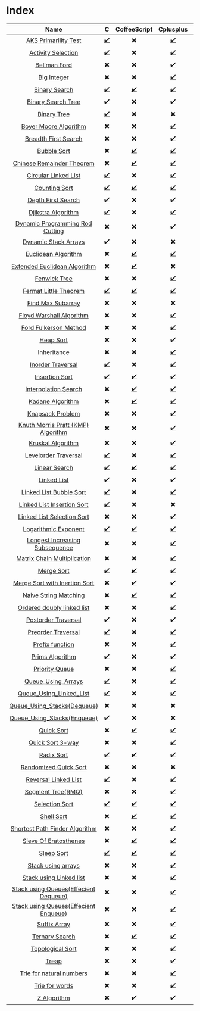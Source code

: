 # Index

| Name | C | CoffeeScript | Cplusplus | CSharp | Java | JavaScript | PHP | Python | Ruby | GO |
| :---: | :---: | :---: | :---: | :---: | :---: | :---: | :---: | :---: | :---: | :---: |
| [AKS Primarility Test](AKS_Primarility_Test) | [:heavy_check_mark:](AKS_Primarility_Test/AKS.c) | :heavy_multiplication_x: | [:heavy_check_mark:](AKS_Primarility_Test/AKS.cpp)   | :heavy_multiplication_x: | [:heavy_check_mark:](AKS_primarility_Test/AKS.java) | :heavy_multiplication_x: | :heavy_multiplication_x: | :heavy_multiplication_x: | :heavy_multiplication_x: | :heavy_multiplication_x: |
| [Activity Selection](Activity_Selection) | [:heavy_check_mark:](Activity_Selection/Activity_Selection.c) | :heavy_multiplication_x: | [:heavy_check_mark:](Activity_Selection/Activity_Selection.cpp) | :heavy_multiplication_x: | [:heavy_check_mark:](Activity_Selection/Activity_Selection.java) | :heavy_multiplication_x: | :heavy_multiplication_x: | :heavy_multiplication_x: | :heavy_multiplication_x: | [:heavy_check_mark:](Activity_Selection/Activity_Selection.go) |
| [Bellman Ford](Bellmanford_Algorithm) | :heavy_multiplication_x: | :heavy_multiplication_x: | [:heavy_check_mark:](Bellmanford_Algorithm/Bellmanford.cpp) | :heavy_multiplication_x: | :heavy_multiplication_x: | :heavy_multiplication_x: | :heavy_multiplication_x: | [:heavy_check_mark:](Bellmanford_Algorithm/Bellmanford.py) | :heavy_multiplication_x: | :heavy_multiplication_x: |
| [Big Integer](Big_Integer) | :heavy_multiplication_x: | :heavy_multiplication_x: | [:heavy_check_mark:](Big_Integer/Big_Integer.cpp) | :heavy_multiplication_x: | :heavy_multiplication_x: | :heavy_multiplication_x: | :heavy_multiplication_x: | :heavy_multiplication_x: | :heavy_multiplication_x: | :heavy_multiplication_x: |
| [Binary Search](Binary_Search) | [:heavy_check_mark:](Binary_Search/Binary_Search.c) | [:heavy_check_mark:](Binary_Search/Binary_Search.coffee) | [:heavy_check_mark:](Binary_Search/Binary_Search.cpp) | [:heavy_check_mark:](Binary_Search/Binary_Search.cs) | [:heavy_check_mark:](Binary_Search/Binary_Search.java) | [:heavy_check_mark:](Binary_Search/Binary_Search.js) | [:heavy_check_mark:](Binary_Search/Binary_Search.php) | [:heavy_check_mark:](Binary_Search/Binary_Search.py) | [:heavy_check_mark:](Binary_Search/Binary_Search.rb) | [:heavy_check_mark:](Binary_Search/Binary_Search.go) |
| [Binary Search Tree](Binary_Search_Trees) | [:heavy_check_mark:](Binary_Search_Trees/BinarySearchTree.c) | :heavy_multiplication_x: | [:heavy_check_mark:](Binary_Search_Trees/BinarySearchTree.cpp) | [:heavy_check_mark:](Binary_Search_Trees/BinarySearchTree.cs) | [:heavy_check_mark:](Binary_Search_Trees/BinarySearchTree.java) | :heavy_multiplication_x: | :heavy_multiplication_x: | [:heavy_check_mark:](Binary_Search_Trees/BinarySearchTree.py) | [:heavy_check_mark:](Binary_Search_Trees/BinarySearchTree.rb) | :heavy_multiplication_x: |
| [Binary Tree](Binary_Tree) | [:heavy_check_mark:](Binary_Tree/Binary_Tree.c) | :heavy_multiplication_x: | :heavy_multiplication_x: | :heavy_multiplication_x: | :heavy_multiplication_x: | :heavy_multiplication_x: | :heavy_multiplication_x: | :heavy_multiplication_x: | :heavy_multiplication_x: | :heavy_multiplication_x: |
| [Boyer Moore Algorithm](Boyer_Moore_Algorithm) | :heavy_multiplication_x: | :heavy_multiplication_x: | [:heavy_check_mark:](Boyer_Moore_Algorithm/Boyer_Moore.cpp) | :heavy_multiplication_x: | :heavy_multiplication_x: | :heavy_multiplication_x: | :heavy_multiplication_x: | [:heavy_check_mark:](Boyer_Moore_Algorithm/Boyer_Moore.py) | :heavy_multiplication_x: | :heavy_multiplication_x: |
| [Breadth First Search](Breadth_First_Search) | :heavy_multiplication_x: | :heavy_multiplication_x: | [:heavy_check_mark:](Breadth_First_Search/Breadth_First_Search.cpp) | :heavy_multiplication_x: | [:heavy_check_mark:](Breadth_First_Search/BreadthFirstSearch.java) | :heavy_multiplication_x: | :heavy_multiplication_x: | [:heavy_check_mark:](Breadth_First_Search/BreadthFirstSearch.py) | :heavy_multiplication_x: | :heavy_multiplication_x: |
| [Bubble Sort](Bubble_Sort) | :heavy_multiplication_x: | [:heavy_check_mark:](Bubble_Sort/Bubble_Sort.coffee) | [:heavy_check_mark:](Bubble_Sort/Bubble_Sort.cpp) | [:heavy_check_mark:](Bubble_Sort/Bubble_Sort.cs) | [:heavy_check_mark:](Bubble_Sort/Bubble_Sort.java) | [:heavy_check_mark:](Bubble_Sort/Bubble_Sort.js) | [:heavy_check_mark:](Bubble_Sort/Bubble_Sort.php) | [:heavy_check_mark:](Bubble_Sort/Bubble_Sort.py) | [:heavy_check_mark:](Bubble_Sort/Bubble_Sort.rb) | :heavy_multiplication_x: |
| [Chinese Remainder Theorem](Chinese_Remainder_Theorem) | :heavy_multiplication_x: | [:heavy_check_mark:](Chinese_Remainder_Theorem/Chinese_Remainder_Theorem.coffee) | [:heavy_check_mark:](Chinese_Remainder_Theorem/Chinese_Remainder_Theorem.cpp) | [:heavy_check_mark:](Chinese_Remainder_Theorem/Chinese_Remainder_Theorem.cs) | [:heavy_check_mark:](Chinese_Remainder_Theorem/Chinese_Remainder_Theorem.java) | :heavy_multiplication_x: | :heavy_multiplication_x: | [:heavy_check_mark:](Chinese_Remainder_Theorem/Chinese_Remainder_Theorem.py) | :heavy_multiplication_x: | :heavy_multiplication_x: |
| [Circular Linked List](Circular_Linked_List) | [:heavy_check_mark:](Circular_Linked_List/Circular_Linked_List.c) | :heavy_multiplication_x: | [:heavy_check_mark:](Circular_Linked_List/Circular_Linked_List.cpp) | :heavy_multiplication_x: | :heavy_multiplication_x: | :heavy_multiplication_x: | :heavy_multiplication_x: | :heavy_multiplication_x: | :heavy_multiplication_x: | :heavy_multiplication_x: |
| [Counting Sort](Counting_Sort) | [:heavy_check_mark:](Counting_Sort/Counting_Sort.c) | [:heavy_check_mark:](Counting_Sort/Counting_Sort.coffee) | [:heavy_check_mark:](Counting_Sort/Counting_Sort.cpp) | [:heavy_check_mark:](Counting_Sort/Counting_Sort.cs) | [:heavy_check_mark:](Counting_Sort/Counting_Sort.java) | [:heavy_check_mark:](Counting_Sort/Counting_Sort.js) | [:heavy_check_mark:](Counting_Sort/Counting_Sort.php) | [:heavy_check_mark:](Counting_Sort/Counting_Sort.py) | :heavy_multiplication_x: | :heavy_multiplication_x: |
| [Depth First Search](Depth_First_Search) | [:heavy_check_mark:](Depth_First_Search/Depth_First_Search.c) | :heavy_multiplication_x: | [:heavy_check_mark:](Depth_First_Search/Depth_First_Search.cpp) | :heavy_multiplication_x: | :heavy_multiplication_x: | :heavy_multiplication_x: | :heavy_multiplication_x: | [:heavy_check_mark:](Depth_First_Search/Depth_First_Search.py) | :heavy_multiplication_x: | :heavy_multiplication_x: |
| [Djikstra Algorithm](Dijsktra_Algorithm) | [:heavy_check_mark:](Dijkstra_Algorithm/Dijkstra_Algorithm.c) | :heavy_multiplication_x: | [:heavy_check_mark:](Dijsktra_Algorithm/Dijsktra_Algorithm.cpp) | :heavy_multiplication_x: | [:heavy_check_mark:](Dijkstra_Algorithm/Dijkstra_Algorithm.java) | :heavy_multiplication_x: | :heavy_multiplication_x: | [:heavy_check_mark:](Dijkstra_Algorithm/Dijkstra_Algorithm.py) | :heavy_multiplication_x: | :heavy_multiplication_x: |
| [Dynamic Programming Rod Cutting](Dynamic_Programming_Rod_Cutting) | :heavy_multiplication_x: | :heavy_multiplication_x: | [:heavy_check_mark:](Dynamic_Programming_Rod_Cutting/Dynamic_Programming_Rod_Cutting.cpp) | [:heavy_check_mark:](Dynamic_Programming_Rod_Cutting/Dynamic_Programming_Rod_Cutting.cs) | [:heavy_check_mark:](Dynamic_Programming_Rod_Cutting/Dynamic_Programming_Rod_Cutting.java) | [:heavy_check_mark:](Dynamic_Programming_Rod_Cutting/Dynamic_Programming_Rod_Cutting.js) | [:heavy_check_mark:](Dynamic_Programming_Rod_Cutting/Dynamic_Programming_Rod_Cutting.php) | [:heavy_check_mark:](Dynamic_Programming_Rod_Cutting/Dynamic_Programming_Rod_Cutting.py) | :heavy_multiplication_x: | :heavy_multiplication_x: |
| [Dynamic Stack Arrays](Dynamic_Stack_Arrays) | [:heavy_check_mark:](Dynamic_Stack_Arrays/Dynamic_Stack.c) | :heavy_multiplication_x: | :heavy_multiplication_x: | :heavy_multiplication_x: | [:heavy_check_mark:](Dynamic_Stack_Arrays/Dynamic_Stack.java) | :heavy_multiplication_x: | :heavy_multiplication_x: | [:heavy_check_mark:](Dynamic_Stack_Arrays/Dynamic_Stack.py) | :heavy_multiplication_x: | :heavy_multiplication_x: |
| [Euclidean Algorithm](Euclidean_Algorithm) | :heavy_multiplication_x: | [:heavy_check_mark:](Euclidean_Algorithm/Euclidean_Algorithm.coffee) | [:heavy_check_mark:](Euclidean_Algorithm/Euclidean_Algorithm.cpp) | [:heavy_check_mark:](Euclidean_Algorithm/Euclidean_Algorithm.cs) | [:heavy_check_mark:](Euclidean_Algorithm/Euclidean_Algorithm.java) | :heavy_multiplication_x: | [:heavy_check_mark:](Euclidean_Algorithm/Euclidean_Algorithm.php) | [:heavy_check_mark:](Euclidean_Algorithm/Euclidean_Algorithm.py) | :heavy_multiplication_x: | :heavy_multiplication_x: |
| [Extended Euclidean Algorithm](Extended_Euclidean_Algorithm) | :heavy_multiplication_x: | [:heavy_check_mark:](Extended_Euclidean_Algorithm/Extended_Euclidean_Algorithm.coffee) | :heavy_multiplication_x: | [:heavy_check_mark:](Extended_Euclidean_Algorithm/Extended_Euclidean_Algorithm.cs) | :heavy_multiplication_x: | :heavy_multiplication_x: | :heavy_multiplication_x: | [:heavy_check_mark:](Extended_Euclidean_Algorithm/Extended_Euclidean_Algorithm.py) | :heavy_multiplication_x: | :heavy_multiplication_x: |
| [Fenwick Tree](Fenwick_Tree) | :heavy_multiplication_x: | :heavy_multiplication_x: | [:heavy_check_mark:](Fenwick_Tree/FenwickTree.cpp) | :heavy_multiplication_x: | :heavy_multiplication_x: | :heavy_multiplication_x: | :heavy_multiplication_x: | :heavy_multiplication_x: | :heavy_multiplication_x: | :heavy_multiplication_x: |
| [Fermat Little Theorem](Fermat_Little_Theorem) | [:heavy_check_mark:](Fermat_Little_Theorem/Fermat_Little_Theorem.c) | [:heavy_check_mark:](Fermat_Little_Theorem/Fermat_Little_Theorem.coffee) | [:heavy_check_mark:](Fermat_Little_Theorem/Fermat_Little_Theorem.cpp) | :heavy_multiplication_x: | :heavy_multiplication_x: | :heavy_multiplication_x: | :heavy_multiplication_x: | [:heavy_check_mark:](Fermat_Little_Theorem/Fermat_Little_Theorem.py) | [:heavy_check_mark:](Fermat_Little_Theorem/Fermat_Little_Theorem.rb) | :heavy_multiplication_x: |
| [Find Max Subarray](Find_Max_Subarray) | :heavy_multiplication_x: | :heavy_multiplication_x: | :heavy_multiplication_x: | :heavy_multiplication_x: | :heavy_multiplication_x: | :heavy_multiplication_x: | :heavy_multiplication_x: | :heavy_multiplication_x: | [:heavy_check_mark:](Find_Max_Subarray/Find_Max_Subarray.rb) | :heavy_multiplication_x: |
| [Floyd Warshall Algorithm](Floyd_Warshall_Algorithm) | :heavy_multiplication_x: | :heavy_multiplication_x: | [:heavy_check_mark:](Floyd_Warshall_Algorithm/Floyd_Warshall_Algorithm.cpp) | :heavy_multiplication_x: | [:heavy_check_mark:](Floyd_Warshall_Algorithm/Floyd_Warshall_Algorithm.java) | :heavy_multiplication_x: | :heavy_multiplication_x: | [:heavy_check_mark:](Floyd_Warshall_Algorithm/Floyd_Warshall_Algorithm.py) | :heavy_multiplication_x: | [:heavy_check_mark:](Floyd_Warshall_Algorithm/Floyd_Warshall_Algorithm.go) |
| [Ford Fulkerson Method](Ford_Fulkerson_Method) | :heavy_multiplication_x: | :heavy_multiplication_x: | [:heavy_check_mark:](Ford_Fulkerson_Method/Ford_Fulkerson_Method.cpp) | :heavy_multiplication_x: | [:heavy_check_mark:](Ford_Fulkerson_Method/Ford_Fulkerson_Method.java) | :heavy_multiplication_x: | :heavy_multiplication_x: | [:heavy_check_mark:](Ford_Fulkerson_Method/Ford_Fulkerson_Method.py) | :heavy_multiplication_x: | :heavy_multiplication_x: |
| [Heap Sort](Heap_Sort) | :heavy_multiplication_x: | :heavy_multiplication_x: | [:heavy_check_mark:](Heap_Sort/Heap_Sort.cpp) | [:heavy_check_mark:](Heap_Sort/Heap_Sort.cs) | [:heavy_check_mark:](Heap_Sort/Heap_Sort.java) | [:heavy_check_mark:](Heap_Sort/Heap_Sort.js) | :heavy_multiplication_x: | [:heavy_check_mark:](Heap_Sort/Heap_Sort.py) | [:heavy_check_mark:](Heap_Sort/Heap_Sort.rb) | :heavy_multiplication_x: |
| Inheritance | :heavy_multiplication_x: | :heavy_multiplication_x: | [:heavy_check_mark:](Inheritance(C%2B%2B)) | :heavy_multiplication_x: | [:heavy_check_mark:](Inheritance(Java)) | :heavy_multiplication_x: | :heavy_multiplication_x: | :heavy_multiplication_x: | :heavy_multiplication_x: | :heavy_multiplication_x: |
| [Inorder Traversal](Tree_Inorder_Traversal) | [:heavy_check_mark:](Tree_Inorder_Traversal/Tree_Inorder_Traversal.c) | :heavy_multiplication_x: | [:heavy_check_mark:](Tree_Inorder_Traversal/Tree_Inorder_Traversal.cpp) | :heavy_multiplication_x: | [:heavy_check_mark:](Tree_Inorder_Traversal/Tree_Inorder_Traversal.java) | :heavy_multiplication_x: | :heavy_multiplication_x: | [:heavy_check_mark:](Tree_Inorder_Traversal/Tree_Inorder_Traversal.py) | :heavy_multiplication_x: | :heavy_multiplication_x: |
| [Insertion Sort](Insertion_Sort) | [:heavy_check_mark:](Insertion_Sort/Insertion_Sort.c) | [:heavy_check_mark:](Insertion_Sort/Insertion_Sort.coffee) | [:heavy_check_mark:](Insertion_Sort/Insertion_Sort.cpp) | [:heavy_check_mark:](Insertion_Sort/Insertion_Sort.cs) | [:heavy_check_mark:](Insertion_Sort/Insertion_Sort.java) | :heavy_multiplication_x: | :heavy_multiplication_x: | [:heavy_check_mark:](Insertion_Sort/Insertion_Sort.py) | [:heavy_check_mark:](Insertion_Sort/Insertion_Sort.rb) | :heavy_multiplication_x: |
| [Interpolation Search](Interpolation_Search) | :heavy_multiplication_x: | [:heavy_check_mark:](Interpolation_Search/Interpolation_Search.coffee) | [:heavy_check_mark:](Interpolation_Search/Interpolation_Search.cpp) | [:heavy_check_mark:](Interpolation_Search/Interpolation_Search.java) | [:heavy_check_mark:](Interpolation_Search/Interpolation_Search.js) | [:heavy_check_mark:](Interpolation_Search/Interpolation_Search.js) | [:heavy_check_mark:](Interpolation_Search/Interpolation_Search.php) | [:heavy_check_mark:](Interpolation_Search/Interpolation_Search.py) | :heavy_multiplication_x: | [:heavy_check_mark:](Interpolation_Search/Interpolation_Search.go) |
| [Kadane Algorithm](Kadane_Algorithm) | :heavy_multiplication_x: | [:heavy_check_mark:](Kadane_Algorithm/Kadane_Algorithm.coffee) |  [:heavy_check_mark:](Kadane_Algorithm/Kadane_Algorithm.cpp) | [:heavy_check_mark:](Kadane_Algorithm/Kadane_Algorithm.cs) | [:heavy_check_mark:](Kadane_Algorithm/Kadane_Algorithm.java) | :heavy_multiplication_x: | :heavy_multiplication_x: | [:heavy_check_mark:](Kadane_Algorithm/Kadane_Algorithm.py) | :heavy_multiplication_x: | :heavy_multiplication_x: |
| [Knapsack Problem](Knapsack) | :heavy_multiplication_x: | :heavy_multiplication_x: | [:heavy_check_mark:](Knapsack/Knapsack_DP.cpp) | :heavy_multiplication_x: | [:heavy_check_mark:](Knapsack/KnapsackProblem.java) | :heavy_multiplication_x: | :heavy_multiplication_x: | :heavy_multiplication_x: | :heavy_multiplication_x: | :heavy_multiplication_x: |
| [Knuth Morris Pratt (KMP) Algorithm](Knuth_Morris_Pratt_Algorithm) | :heavy_multiplication_x: | :heavy_multiplication_x: | [:heavy_check_mark:](Knuth_Morris_Pratt_Algorithm/KMP.cpp) | [:heavy_check_mark:](Knuth_Morris_Pratt_Algorithm/KMP.cs) | :heavy_multiplication_x: | :heavy_multiplication_x: | :heavy_multiplication_x: | [:heavy_check_mark:](Knuth_Morris_Pratt_Algorithm/KMP.py) | :heavy_multiplication_x: | :heavy_multiplication_x: |
| [Kruskal Algorithm](Kruskal_Algorithm) | :heavy_multiplication_x: | :heavy_multiplication_x: | [:heavy_check_mark:](Kruskal_Algorithm/Kruskal_Algorithm.cpp) | :heavy_multiplication_x: | [:heavy_check_mark:](Kruskal_Algorithm/Kruskal_OOP) | :heavy_multiplication_x: | :heavy_multiplication_x: | :heavy_multiplication_x: | :heavy_multiplication_x: | :heavy_multiplication_x: |
| [Levelorder Traversal](Tree_Levelorder_Traversal) | [:heavy_check_mark:](Tree_Levelorder_Traversal/Tree_Levelorder_Transversal.c) | :heavy_multiplication_x: | [:heavy_check_mark:](Tree_Levelorder_Traversal/Tree_Levelorder_Traversal.cpp) | :heavy_multiplication_x: | [:heavy_check_mark:](Tree_Inorder_Traversal/Tree_Levelorder_Traversal.java) | :heavy_multiplication_x: | :heavy_multiplication_x: | [:heavy_check_mark:](Tree_Inorder_Traversal/Tree_Levelorder_Traversal.py) | :heavy_multiplication_x: | :heavy_multiplication_x: |
| [Linear Search](Linear_Search) | [:heavy_check_mark:](Linear_Search/Linear_Search.c) | [:heavy_check_mark:](Linear_Search/Linear_Search.coffee) | [:heavy_check_mark:](Linear_Search/Linear_Search.cpp) | [:heavy_check_mark:](Linear_Search/Linear_Search.cs) | [:heavy_check_mark:](Linear_Search/Linear_Search.java) | :heavy_multiplication_x: | [:heavy_check_mark:](Linear_Search/Linear_Search.php) | [:heavy_check_mark:](Linear_Search/Linear_Search.py) | [:heavy_check_mark:](Linear_Search/Linear_Search.rb) | :heavy_multiplication_x: |
| [Linked List](Linked_List) | [:heavy_check_mark:](Linked_List/Linked_List.c) | :heavy_multiplication_x: | [:heavy_check_mark:](Linked_List/Linked_List.cpp) | :heavy_multiplication_x: | [:heavy_check_mark:](Linked_List/Linked_List.java) | :heavy_multiplication_x: | :heavy_multiplication_x: | [:heavy_check_mark:](Linked_List/Linked_List.py) | :heavy_multiplication_x: | :heavy_multiplication_x: |
| [Linked List Bubble Sort](Linked_List_Bubble_Sort) | [:heavy_check_mark:](Linked_List_Bubble_Sort/Linked_List_Bubble_Sort.c) | :heavy_multiplication_x: | [:heavy_check_mark:](Linked_List_Bubble_Sort/Linked_List_Bubble_Sort.cpp) | :heavy_multiplication_x: | [:heavy_check_mark:](Linked_List_Bubble_Sort/Linked_List_Bubble_Sort.java) | :heavy_multiplication_x: | :heavy_multiplication_x: | :heavy_multiplication_x: | :heavy_multiplication_x: | :heavy_multiplication_x: |
| [Linked List Insertion Sort](Linked_List_Insertion_Sort) | [:heavy_check_mark:](Linked_List_Insertion_Sort/LinkedList_Insertion_sort.c) | :heavy_multiplication_x: | :heavy_multiplication_x: | :heavy_multiplication_x: | :heavy_multiplication_x: | :heavy_multiplication_x: | :heavy_multiplication_x: | :heavy_multiplication_x: | :heavy_multiplication_x: | :heavy_multiplication_x: |
| [Linked List Selection Sort](Linked_List_Selection_Sort) | :heavy_multiplication_x: | :heavy_multiplication_x: | [:heavy_check_mark:](Linked_List_Selection_Sort/Linked_List_Selection_Sort.cpp) | :heavy_multiplication_x: | [:heavy_check_mark:](Linked_List_Selection_Sort/Linked_List_Selection_Sort.java) | :heavy_multiplication_x: | :heavy_multiplication_x: | :heavy_multiplication_x: | [:heavy_check_mark:](Linked_List_Selection_Sort/Linked_List_Selection_Sort.rb) | :heavy_multiplication_x: |
| [Logarithmic Exponent](Logarithmic_Exponent) | [:heavy_check_mark:](Logarithmic_Exponent/Logarithmic_Exponent.c) | [:heavy_check_mark:](Logarithmic_Exponent/Logarithmic_Exponent.coffee) | [:heavy_check_mark:](Logarithmic_Exponent/Logarithmic_Exponent.cpp) | :heavy_multiplication_x: | :heavy_multiplication_x: | :heavy_multiplication_x: | :heavy_multiplication_x: | [:heavy_check_mark:](Logarithmic_Exponent/Logarithmic_Exponent.py) | :heavy_multiplication_x: | :heavy_multiplication_x: |
| [Longest Increasing Subsequence](Longest_Increasing_Subsequence) | :heavy_multiplication_x: | :heavy_multiplication_x: | [:heavy_check_mark:](Longest_Increasing_Subsequence/LIS.cpp) | :heavy_multiplication_x: | :heavy_multiplication_x: | :heavy_multiplication_x: | :heavy_multiplication_x: | :heavy_multiplication_x: | [:heavy_check_mark:](Longest_Increasing_Subsequence/LIS.rb) |
| [Matrix Chain Multiplication](Matrix_Chain_Multiplicatiion) | :heavy_multiplication_x: | :heavy_multiplication_x: | [:heavy_check_mark:](Matrix_Chain_Multiplicatiion/Matrix_Chain_Multiplicatiion_DP.cpp) | :heavy_multiplication_x: | :heavy_multiplication_x: | :heavy_multiplication_x: | :heavy_multiplication_x: | :heavy_multiplication_x: | :heavy_multiplication_x: | :heavy_multiplication_x: |
| [Merge Sort](Merge_Sort) | [:heavy_check_mark:](Merge_Sort/Merge_Sort.c) | [:heavy_check_mark:](Merge_Sort/Merge_Sort.coffee) | [:heavy_check_mark:](Merge_Sort/Merge_Sort.cpp) | :heavy_multiplication_x: | [:heavy_check_mark:](Merge_Sort/Merge_Sort.java) | :heavy_multiplication_x: | :heavy_multiplication_x: | [:heavy_check_mark:](Merge_Sort/Merge_Sort.py) | [:heavy_check_mark:](Merge_Sort/Merge_Sort.rb) | [:heavy_check_mark:](Merge_Sort/Merge_Sort.go) |
| [Merge Sort with Inertion Sort](Merge_With_Insertion_Sort) | :heavy_multiplication_x: | [:heavy_check_mark:](Merge_With_Insertion_Sort/Merge_With_Insertion_Sort.coffee) | [:heavy_check_mark:](Merge_With_Insertion_Sort/Merge_With_Insertion_Sort.cpp) | :heavy_multiplication_x: | :heavy_multiplication_x: | :heavy_multiplication_x: | :heavy_multiplication_x: | [:heavy_check_mark:](Merge_With_Insertion_Sort/Merge_With_Insertion_Sort.py) | :heavy_multiplication_x: | :heavy_multiplication_x: |
| [Naive String Matching](Naive_String_Matching) | :heavy_multiplication_x: | [:heavy_check_mark:](Naive_String_Matching/Naive_Approach.coffee) | [:heavy_check_mark:](Naive_String_Matching/Naive_Approach.cpp) | :heavy_multiplication_x: | [:heavy_check_mark:](Naive_String_Matching/Naive_Approach.java) | :heavy_multiplication_x: | [:heavy_check_mark:](Naive_String_Matching/Naive_Approach.php) | [:heavy_check_mark:](Naive_String_Matching/Naive_Approach.py) | [:heavy_check_mark:](Naive_String_Matching/Naive_Approach.rb) | :heavy_multiplication_x: |
| [Ordered doubly linked list](Ordered_Doubly_Linked_List) | :heavy_multiplication_x: | :heavy_multiplication_x: | [:heavy_check_mark:](Ordered_Doubly_Linked_List/Ordered_Doubly_Linked_List.hpp) | :heavy_multiplication_x: | :heavy_multiplication_x: | :heavy_multiplication_x: | :heavy_multiplication_x: | :heavy_multiplication_x: | :heavy_multiplication_x: | :heavy_multiplication_x: |
| [Postorder Traversal](Tree_Postorder_Traversal) | [:heavy_check_mark:](Tree_Postorder_Traversal/Tree_Postorder_Traversal.c.c) | :heavy_multiplication_x: | [:heavy_check_mark:](Tree_Postorder_Traversal/Tree_Postorder_Traversal.cpp) | :heavy_multiplication_x: | [:heavy_check_mark:](Tree_Postorder_Traversal/Tree_Postorder_Traversal.java) | :heavy_multiplication_x: | :heavy_multiplication_x: | [:heavy_check_mark:](Tree_Postorder_Traversal/Tree_Postorder_Traversal.py) | :heavy_multiplication_x: | :heavy_multiplication_x: |
| [Preorder Traversal](Tree_Preorder_Traversal) | [:heavy_check_mark:](Tree_Preorder_Traversal/Tree_Preorder_Traversal.c) | :heavy_multiplication_x: | [:heavy_check_mark:](Tree_Preorder_Traversal/Tree_Preorder_Traversal.cpp) | :heavy_multiplication_x: | [:heavy_check_mark:](Tree_Preorder_Traversal/Tree_Preorder_Traversal.java) | :heavy_multiplication_x: | :heavy_multiplication_x: | [:heavy_check_mark:](Tree_Preorder_Traversal/Tree_Preorder_Traversal.py) | :heavy_multiplication_x: | :heavy_multiplication_x: |
| [Prefix function](Prefix_Function) | :heavy_multiplication_x: | :heavy_multiplication_x: | [:heavy_check_mark:](Prefix_Function/Prefix_Function.cpp) | :heavy_multiplication_x: | :heavy_multiplication_x: | :heavy_multiplication_x: | :heavy_multiplication_x: | :heavy_multiplication_x: | :heavy_multiplication_x: | :heavy_multiplication_x: |
| [Prims Algorithm](Prims_Algorithm) | [:heavy_check_mark:](Prims_Algorithm/Prims_Algorithm.c) | :heavy_multiplication_x: | [:heavy_check_mark:](Prims_Algorithm/Prims_Algorithm.cpp) | :heavy_multiplication_x: | :heavy_multiplication_x: | :heavy_multiplication_x: | :heavy_multiplication_x: | [:heavy_check_mark:](Prims_Algorithm/Prims_Algorithm.py) | :heavy_multiplication_x: | :heavy_multiplication_x: |
| [Priority Queue](Priority_Queue) | :heavy_multiplication_x: | :heavy_multiplication_x: | [:heavy_check_mark:](Priority_Queue/LeftistPriorityQueue.cpp) | :heavy_multiplication_x: | [:heavy_check_mark:](Priority_Queue/HeapPriorityQueue.java) | :heavy_multiplication_x: | :heavy_multiplication_x: | :heavy_multiplication_x: | :heavy_multiplication_x: | :heavy_multiplication_x: |
| [Queue_Using_Arrays](Queue_Using_Arrays) | [:heavy_check_mark:](Queue_Using_Arrays/Queue_Using_Arrays.c) |  :heavy_multiplication_x: | [:heavy_check_mark:](Queue_Using_Arrays/Queue_Using_Arrays.cpp) | :heavy_multiplication_x: | :heavy_multiplication_x: | :heavy_multiplication_x: | :heavy_multiplication_x: | [:heavy_check_mark:](Queue_Using_Arrays/Queue_Using_Arrays.py) | :heavy_multiplication_x: | :heavy_multiplication_x: |
| [Queue_Using_Linked_List](Queue_Using_Linked_List) | [:heavy_check_mark:](Queue_Using_Linked_List/Queue_Linked_List.c) | :heavy_multiplication_x: | [:heavy_check_mark:](Queue_Using_Linked_List/Queue_Linked_List.cpp) | :heavy_multiplication_x: | [:heavy_check_mark:](Queue_Using_Linked_List/Queue_Linked_List.java) | :heavy_multiplication_x: | :heavy_multiplication_x: | [:heavy_check_mark:](Queue_Using_Linked_List/Queue_Linked_List.py) | :heavy_multiplication_x: | :heavy_multiplication_x: |
| [Queue_Using_Stacks(Dequeue)](Queues_Using_Stacks) | :heavy_multiplication_x: | :heavy_multiplication_x: |  :heavy_multiplication_x: |  :heavy_multiplication_x: | [:heavy_check_mark:](Queues_Using_Stacks/Efficient_Dequeue.java) | :heavy_multiplication_x: | :heavy_multiplication_x: | :heavy_multiplication_x: | :heavy_multiplication_x: | :heavy_multiplication_x: |
| [Queue_Using_Stacks(Enqueue)](Queues_Using_Stacks) | [:heavy_check_mark:](Queues_Using_Stacks/Efficient_Enqueue.c) | :heavy_multiplication_x: |  :heavy_multiplication_x: |  :heavy_multiplication_x: | [:heavy_check_mark:](Queues_Using_Stacks/Efficient_Enqueue.java) | :heavy_multiplication_x: | :heavy_multiplication_x: | :heavy_multiplication_x: | :heavy_multiplication_x: | :heavy_multiplication_x: |
| [Quick Sort](Quick_Sort) | :heavy_multiplication_x: | [:heavy_check_mark:](Quick_Sort/Quick_Sort.coffee) | [:heavy_check_mark:](Quick_Sort/Quick_Sort.cpp) | :heavy_multiplication_x: | [:heavy_check_mark:](Quick_Sort/Quick_Sort.java) | :heavy_multiplication_x: | :heavy_multiplication_x: | [:heavy_check_mark:](Quick_Sort/Quick_Sort.py) | [:heavy_check_mark:](Quick_Sort/Quick_Sort.rb) | :heavy_multiplication_x: |
| [Quick Sort 3-way](Quicksort%203-way) | :heavy_multiplication_x: | :heavy_multiplication_x: | [:heavy_check_mark:](Quicksort%203-way/Quicksort%203-way.cpp) | :heavy_multiplication_x: | :heavy_multiplication_x: | :heavy_multiplication_x: | :heavy_multiplication_x: | [:heavy_check_mark:](Quicksort%203-way/sorting.py) | :heavy_multiplication_x: | :heavy_multiplication_x: |
| [Radix Sort](Radix_Sort) | [:heavy_check_mark:](Radix_Sort/Radix_Sort.c) | [:heavy_check_mark:](Radix_Sort/Radix_Sort.coffee) | [:heavy_check_mark:](Radix_Sort/Radix_Sort.cpp) | :heavy_multiplication_x: | [:heavy_check_mark:](Radix_Sort/Radix_Sort.java) | :heavy_multiplication_x: | :heavy_multiplication_x: | [:heavy_check_mark:](Radix_Sort/Radix_Sort.py) | :heavy_multiplication_x: | :heavy_multiplication_x: |
| [Randomized Quick Sort](Randomized_Quick_sort) | :heavy_multiplication_x: | :heavy_multiplication_x: | :heavy_multiplication_x: | :heavy_multiplication_x: | :heavy_multiplication_x: | :heavy_multiplication_x: | :heavy_multiplication_x: | :heavy_multiplication_x: | [:heavy_check_mark:](Randomized_Quick_sort/Randomized_Quick_Sort.rb) | :heavy_multiplication_x: |
| [Reversal Linked List](Reversal_Linked_List) | [:heavy_check_mark:](Reversal_Linked_List/Reversal_Linked_List.c) | :heavy_multiplication_x: | [:heavy_check_mark:](Reversal_Linked_List/Reversal_Linked_List.cpp) | :heavy_multiplication_x: | [:heavy_check_mark:](Reversal_Linked_List/Reversal_Linked_List.java) | :heavy_multiplication_x: | :heavy_multiplication_x: | [:heavy_check_mark:](Reversal_Linked_List/Reversal_Linked_List.py) | :heavy_multiplication_x: | :heavy_multiplication_x: |
| [Segment Tree(RMQ)](Segment_Tree_RMQ) | :heavy_multiplication_x: | :heavy_multiplication_x: | [:heavy_check_mark:](Segement_Tree_RMQ/Segement_Tree_RMQ.cpp) | :heavy_multiplication_x: | [:heavy_check_mark:](Segement_Tree_RMQ/Segement_Tree_RMQ.java) | :heavy_multiplication_x: | :heavy_multiplication_x: | [:heavy_check_mark:](Segement_Tree_RMQ/Segement_Tree_RMQ.py) | :heavy_multiplication_x: | :heavy_multiplication_x: |
| [Selection Sort](Selection_Sort) | [:heavy_check_mark:](Selection_Sort/Selection_Sort.c) | [:heavy_check_mark:](Selection_Sort/Selection_Sort.coffee) | [:heavy_check_mark:](Selection_Sort/Selection_Sort.cpp) | [:heavy_check_mark:](Selection_Sort/Selection_Sort.cs) | [:heavy_check_mark:](Selection_Sort/Selection_Sort.java) | :heavy_multiplication_x: | :heavy_multiplication_x: | [:heavy_check_mark:](Selection_Sort/Selection_Sort.py) | [:heavy_check_mark:](Selection_Sort/Selection_Sort.rb) | :heavy_multiplication_x: |
| [Shell Sort](Shell_Sort) | :heavy_multiplication_x: | [:heavy_check_mark:](Shell_Sort/Shell_Sort.coffee) | [:heavy_check_mark:](Shell_Sort/Shell_Sort.cpp) | :heavy_multiplication_x: | [:heavy_check_mark:](Shell_Sort/Shell_Sort.java) | :heavy_multiplication_x: | :heavy_multiplication_x: | [:heavy_check_mark:](Shell_Sort/Shell_Sort.py) | :heavy_multiplication_x: | :heavy_multiplication_x: |
| [Shortest Path Finder Algorithm]() | :heavy_multiplication_x: | :heavy_multiplication_x: | [:heavy_check_mark:](Shortest_Path_Finder_Algorithm/Shortest_Path_Finder_Algorithm.cpp) | :heavy_multiplication_x: | :heavy_multiplication_x: | :heavy_multiplication_x: | :heavy_multiplication_x: | :heavy_multiplication_x: | :heavy_multiplication_x: | :heavy_multiplication_x: |
| [Sieve Of Eratosthenes](Sieve_Of_Eratosthenes) | :heavy_multiplication_x: | [:heavy_check_mark:](Sieve_Of_Eratosthenes/Sieve_Of_Eratosthenes.coffee) | [:heavy_check_mark:](Sieve_Of_Eratosthenes/Sieve_Of_Eratosthenes.cpp) | :heavy_multiplication_x: | [:heavy_check_mark:](Sieve_Of_Eratosthenes/Sieve_Of_Eratosthenes.java) | :heavy_multiplication_x: | :heavy_multiplication_x: | [:heavy_check_mark:](Sieve_Of_Eratosthenes/Sieve_Of_Eratosthenes.py) | :heavy_multiplication_x: | :heavy_multiplication_x: |
| [Sleep Sort](Sleep_Sort) | [:heavy_check_mark:](Sleep_Sort/Sleep_Sort.c) | [:heavy_check_mark:](Sleep_Sort/Sleep_Sort.coffee) | [:heavy_check_mark:](Sleep_Sort/Sleep_Sort.cpp) | :heavy_multiplication_x: | [:heavy_check_mark:](Sleep_Sort/Sleep_Sort.java) | :heavy_multiplication_x: | :heavy_multiplication_x: | [:heavy_check_mark:](Sleep_Sort/Sleep_Sort.py) | [:heavy_check_mark:](Sleep_Sort/Sleep_Sort.rb) | :heavy_multiplication_x: |
| [Stack using arrays](Stacks_Using_Arrays) | :heavy_multiplication_x: | :heavy_multiplication_x: | [:heavy_check_mark:](Stacks_Using_Arrays/Stacks.cpp) | :heavy_multiplication_x: | [:heavy_check_mark:](Stacks_Using_Arrays/Stacks.java) | :heavy_multiplication_x: | :heavy_multiplication_x: | [:heavy_check_mark:](Stacks_Using_Arrays/Stacks.py) | :heavy_multiplication_x: | :heavy_multiplication_x: |
| [Stack using Linked list](Stacks_Using_Linked_Lists) | :heavy_multiplication_x: | :heavy_multiplication_x: | [:heavy_check_mark:](Stacks_Using_Linked_Lists/Stacks.cpp) | :heavy_multiplication_x: | [:heavy_check_mark:](Stacks_Using_Linked_Lists/Stacks.java) | :heavy_multiplication_x: | :heavy_multiplication_x: | [:heavy_check_mark:](Stacks_Using_Linked_Lists/Stacks.py) | :heavy_multiplication_x: | :heavy_multiplication_x: |
| [Stack using Queues(Effecient Dequeue)](Stacks_Using_Queues) | :heavy_multiplication_x: | :heavy_multiplication_x: | [:heavy_check_mark:](Stacks_Using_Queues/Efficient_Dequeue.cpp) | :heavy_multiplication_x: | [:heavy_check_mark:](Stacks_Using_Queues/Effecient_Dequeue.java) | :heavy_multiplication_x: | :heavy_multiplication_x: | [:heavy_check_mark:](Stacks_Using_Queues/Stack.py) | :heavy_multiplication_x: | :heavy_multiplication_x: |
| [Stack using Queues(Effecient Enqueue)](Stacks_Using_Queues) | :heavy_multiplication_x: | :heavy_multiplication_x: | [:heavy_check_mark:](Stacks_Using_Queues/Efficient_Enqueue.cpp) | :heavy_multiplication_x: | [:heavy_check_mark:](Stacks_Using_Queues/Effecient_Enqueue.java) | :heavy_multiplication_x: | :heavy_multiplication_x: | [:heavy_check_mark:](Stacks_Using_Queues/Stack.py) | :heavy_multiplication_x: | :heavy_multiplication_x: |
| [Suffix Array](Suffix_Array) | :heavy_multiplication_x: | :heavy_multiplication_x: | [:heavy_check_mark:](Suffix_Array/Suufix_Array.cpp) | :heavy_multiplication_x: | :heavy_multiplication_x: | :heavy_multiplication_x: | :heavy_multiplication_x: | :heavy_multiplication_x: | :heavy_multiplication_x: | :heavy_multiplication_x: |
| [Ternary Search](Ternary_Search) | :heavy_multiplication_x: | [:heavy_check_mark:](Ternary_Search/Ternary_Search.coffee) | [:heavy_check_mark:](Ternary_Search/Ternary_Search.cpp) | :heavy_multiplication_x: | [:heavy_check_mark:](Ternary_Search/Ternary_Search.java) | :heavy_multiplication_x: | :heavy_multiplication_x: | [:heavy_check_mark:](Ternary_Search/Ternary_Search.py) | :heavy_multiplication_x: | :heavy_multiplication_x: |
| [Topological Sort](Topological_Sort) | :heavy_multiplication_x: | :heavy_multiplication_x: | [:heavy_check_mark:](Topological_Sort/Topological_Sort.cpp) | :heavy_multiplication_x: | :heavy_multiplication_x: | :heavy_multiplication_x: | :heavy_multiplication_x: | [:heavy_check_mark:](Topological_Sort/Topological_Sort.py) | :heavy_multiplication_x: | :heavy_multiplication_x: |
| [Treap](Treap) | :heavy_multiplication_x: | :heavy_multiplication_x: | [:heavy_check_mark:](Treap/Treap.cpp) | :heavy_multiplication_x: | :heavy_multiplication_x: | :heavy_multiplication_x: | :heavy_multiplication_x: | :heavy_multiplication_x: | :heavy_multiplication_x: | :heavy_multiplication_x: |
| [Trie for natural numbers](Trie_For_Natural_Numbers) | :heavy_multiplication_x: | :heavy_multiplication_x: | [:heavy_check_mark:](Trie_For_Natural_Numbers/Trie.cpp) | :heavy_multiplication_x: | :heavy_multiplication_x: | :heavy_multiplication_x: | :heavy_multiplication_x: | :heavy_multiplication_x: | :heavy_multiplication_x: | :heavy_multiplication_x: |
| [Trie for words](Trie_For_Words) | :heavy_multiplication_x: | :heavy_multiplication_x: | [:heavy_check_mark:](Trie_For_Words/Trie.cpp) | :heavy_multiplication_x: | :heavy_multiplication_x: | :heavy_multiplication_x: | :heavy_multiplication_x: | :heavy_multiplication_x: | :heavy_multiplication_x: | :heavy_multiplication_x: |
| [Z Algorithm](Z_Algorithm) | :heavy_multiplication_x: | [:heavy_check_mark:](Z_Algorithm/Z_Algorithm.coffee) | [:heavy_check_mark:](Z_Algorithm/Z_Algorithm.cpp) | :heavy_multiplication_x: | :heavy_multiplication_x: | :heavy_multiplication_x: | :heavy_multiplication_x: | [:heavy_check_mark:](Z_Algorithm/Z_Algorithm.py) | :heavy_multiplication_x: | :heavy_multiplication_x: |
